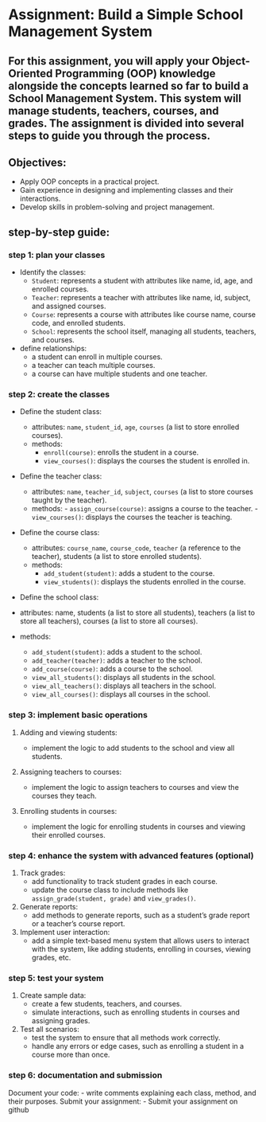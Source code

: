 # Assignment: Build a Simple School Management System

## For this assignment, you will apply your Object-Oriented Programming (OOP) knowledge alongside the concepts learned so far to build a School Management System. This system will manage students, teachers, courses, and grades. The assignment is divided into several steps to guide you through the process.

## Objectives:

- Apply OOP concepts in a practical project.
- Gain experience in designing and implementing classes and their interactions.
- Develop skills in problem-solving and project management.

## step-by-step guide:

### step 1: plan your classes

  - Identify the classes:
    - `Student`: represents a student with attributes like name, id, age, and enrolled courses.
    - `Teacher`: represents a teacher with attributes like name, id, subject, and assigned courses.
    - `Course`: represents a course with attributes like course name, course code, and enrolled students.
    - `School`: represents the school itself, managing all students, teachers, and courses.
  - define relationships:
    - a student can enroll in multiple courses.
    - a teacher can teach multiple courses.
    - a course can have multiple students and one teacher.

### step 2: create the classes
  - Define the student class:
    - attributes: `name`, `student_id`, `age`, `courses` (a list to store enrolled courses).
    - methods:
      - `enroll(course)`: enrolls the student in a course.
      - `view_courses()`: displays the courses the student is enrolled in.
  - Define the teacher class:
    - attributes: `name`, `teacher_id`, `subject`, `courses` (a list to store courses taught by the teacher). 
    - methods: - `assign_course(course)`: assigns a course to the teacher. - `view_courses()`: displays the courses the teacher is teaching.
  - Define the course class:
    - attributes: `course_name`, `course_code`, `teacher` (a reference to the teacher), students (a list to store enrolled students).
    - methods:
      - `add_student(student)`: adds a student to the course.
      - `view_students()`: displays the students enrolled in the course.

- Define the school class:
- attributes: name, students (a list to store all students), teachers (a list to store all teachers), courses (a list to store all courses).
- methods:
  - `add_student(student)`: adds a student to the school.
  - `add_teacher(teacher)`: adds a teacher to the school.
  - `add_course(course)`: adds a course to the school.
  - `view_all_students()`: displays all students in the school.
  - `view_all_teachers()`: displays all teachers in the school.
  - `view_all_courses()`: displays all courses in the school.
### step 3: implement basic operations
1. Adding and viewing students:
   - implement the logic to add students to the school and view all students.

2. Assigning teachers to courses:
    - implement the logic to assign teachers to courses and view the courses they teach.
3. Enrolling students in courses:
    - implement the logic for enrolling students in courses and viewing their enrolled courses.

### step 4: enhance the system with advanced features (optional)
1. Track grades:
    - add functionality to track student grades in each course.
    - update the course class to include methods like `assign_grade(student, grade)` and `view_grades()`.
2. Generate reports:
    - add methods to generate reports, such as a student’s grade report or a teacher’s course report.
3. Implement user interaction:
    - add a simple text-based menu system that allows users to interact with the system, like adding students, enrolling in courses, viewing grades, etc.

### step 5: test your system
1. Create sample data:
    - create a few students, teachers, and courses.
    - simulate interactions, such as enrolling students in courses and assigning grades.
2. Test all scenarios:
    - test the system to ensure that all methods work correctly.
    - handle any errors or edge cases, such as enrolling a student in a course more than once.

### step 6: documentation and submission
Document your code:
    - write comments explaining each class, method, and their purposes.
Submit your assignment:
    - Submit your assignment on github

